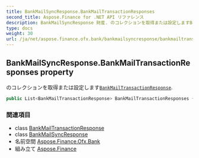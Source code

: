 ```yaml
---
title: BankMailSyncResponse.BankMailTransactionResponses
second_title: Aspose.Finance for .NET API リファレンス
description: BankMailSyncResponse 財産. のコレクションを取得または設定しますBankMailTransactionResponse.
type: docs
weight: 30
url: /ja/net/aspose.finance.ofx.bank/bankmailsyncresponse/bankmailtransactionresponses/
---
```

## BankMailSyncResponse.BankMailTransactionResponses property

のコレクションを取得または設定します[`BankMailTransactionResponse`](../../bankmailtransactionresponse/).

```csharp
public List<BankMailTransactionResponse> BankMailTransactionResponses { get; set; }
```

### 関連項目

* class [BankMailTransactionResponse](../../bankmailtransactionresponse/)
* class [BankMailSyncResponse](../)
* 名前空間 [Aspose.Finance.Ofx.Bank](../../bankmailsyncresponse/)
* 組み立て [Aspose.Finance](../../../)


